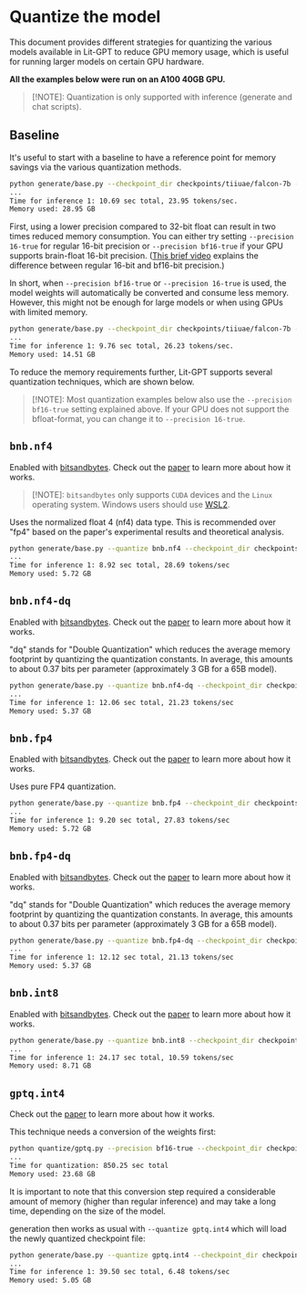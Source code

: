 # Quantize the model

This document provides different strategies for quantizing the various models available in Lit-GPT to reduce GPU memory usage, which is useful for running larger models on certain GPU hardware.

**All the examples below were run on an A100 40GB GPU.**

> [!NOTE]\:
> Quantization is only supported with inference (generate and chat scripts).


## Baseline

It's useful to start with a baseline to have a reference point for memory savings via the various quantization methods.

```bash
python generate/base.py --checkpoint_dir checkpoints/tiiuae/falcon-7b --precision 32-true --max_new_tokens 256
...
Time for inference 1: 10.69 sec total, 23.95 tokens/sec.
Memory used: 28.95 GB
```

First, using a lower precision compared to 32-bit float can result in two times reduced memory consumption. You can either try setting `--precision 16-true` for regular 16-bit precision or  `--precision bf16-true` if your GPU supports brain-float 16-bit precision. ([This brief video](https://lightning.ai/courses/deep-learning-fundamentals/9.0-overview-techniques-for-speeding-up-model-training/unit-9.1-accelerated-model-training-via-mixed-precision-training/) explains the difference between regular 16-bit and bf16-bit precision.)

In short, when `--precision bf16-true` or `--precision 16-true` is used, the model weights will automatically be converted and consume less memory.
However, this might not be enough for large models or when using GPUs with limited memory.

```bash
python generate/base.py --checkpoint_dir checkpoints/tiiuae/falcon-7b --precision bf16-true --max_new_tokens 256
...
Time for inference 1: 9.76 sec total, 26.23 tokens/sec.
Memory used: 14.51 GB
````

To reduce the memory requirements further, Lit-GPT supports several quantization techniques, which are shown below.

> [!NOTE]\:
> Most quantization examples below also use the `--precision bf16-true` setting explained above. If your GPU does not support the bfloat-format, you can change it to `--precision 16-true`.

## `bnb.nf4`

Enabled with [bitsandbytes](https://github.com/TimDettmers/bitsandbytes). Check out the [paper](https://arxiv.org/abs/2305.14314v1) to learn more about how it works.

> [!NOTE]\: `bitsandbytes` only supports `CUDA` devices and the `Linux` operating system.
> Windows users should use [WSL2](https://learn.microsoft.com/en-us/windows/ai/directml/gpu-cuda-in-wsl).

Uses the normalized float 4 (nf4) data type. This is recommended over "fp4" based on the paper's experimental results and theoretical analysis.

```bash
python generate/base.py --quantize bnb.nf4 --checkpoint_dir checkpoints/tiiuae/falcon-7b --precision bf16-true --max_new_tokens 256
...
Time for inference 1: 8.92 sec total, 28.69 tokens/sec
Memory used: 5.72 GB
```

## `bnb.nf4-dq`

Enabled with [bitsandbytes](https://github.com/TimDettmers/bitsandbytes). Check out the [paper](https://arxiv.org/abs/2305.14314v1) to learn more about how it works.

"dq" stands for "Double Quantization" which reduces the average memory footprint by quantizing the quantization constants.
In average, this amounts to about 0.37 bits per parameter (approximately 3 GB for a 65B model).

```bash
python generate/base.py --quantize bnb.nf4-dq --checkpoint_dir checkpoints/tiiuae/falcon-7b --precision bf16-true --max_new_tokens 256
...
Time for inference 1: 12.06 sec total, 21.23 tokens/sec
Memory used: 5.37 GB
```

## `bnb.fp4`

Enabled with [bitsandbytes](https://github.com/TimDettmers/bitsandbytes). Check out the [paper](https://arxiv.org/abs/2305.14314v1) to learn more about how it works.

Uses pure FP4 quantization.

```bash
python generate/base.py --quantize bnb.fp4 --checkpoint_dir checkpoints/tiiuae/falcon-7b --precision bf16-true --max_new_tokens 256
...
Time for inference 1: 9.20 sec total, 27.83 tokens/sec
Memory used: 5.72 GB
```

## `bnb.fp4-dq`

Enabled with [bitsandbytes](https://github.com/TimDettmers/bitsandbytes). Check out the [paper](https://arxiv.org/abs/2305.14314v1) to learn more about how it works.

"dq" stands for "Double Quantization" which reduces the average memory footprint by quantizing the quantization constants.
In average, this amounts to about 0.37 bits per parameter (approximately 3 GB for a 65B model).

```bash
python generate/base.py --quantize bnb.fp4-dq --checkpoint_dir checkpoints/tiiuae/falcon-7b --precision bf16-true --max_new_tokens 256
...
Time for inference 1: 12.12 sec total, 21.13 tokens/sec
Memory used: 5.37 GB
```

## `bnb.int8`

Enabled with [bitsandbytes](https://github.com/TimDettmers/bitsandbytes). Check out the [paper](https://arxiv.org/abs/2110.02861) to learn more about how it works.

```bash
python generate/base.py --quantize bnb.int8 --checkpoint_dir checkpoints/tiiuae/falcon-7b --precision bf16-true --max_new_tokens 256
...
Time for inference 1: 24.17 sec total, 10.59 tokens/sec
Memory used: 8.71 GB
```

## `gptq.int4`

Check out the [paper](https://arxiv.org/abs/2210.17323) to learn more about how it works.

This technique needs a conversion of the weights first:

```bash
python quantize/gptq.py --precision bf16-true --checkpoint_dir checkpoints/tiiuae/falcon-7b
...
Time for quantization: 850.25 sec total
Memory used: 23.68 GB
```

It is important to note that this conversion step required a considerable amount of memory (higher than regular inference) and may take a long time, depending on the size of the model.

generation then works as usual with `--quantize gptq.int4` which will load the newly quantized checkpoint file:

```bash
python generate/base.py --quantize gptq.int4 --checkpoint_dir checkpoints/tiiuae/falcon-7b --precision 32-true --max_new_tokens 256
...
Time for inference 1: 39.50 sec total, 6.48 tokens/sec
Memory used: 5.05 GB
```
